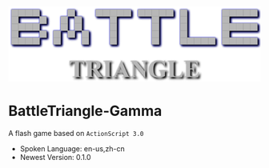 ![Title](Title_Img.png)

# BattleTriangle-Gamma
A flash game based on `ActionScript 3.0`

* Spoken Language: en-us,zh-cn
* Newest Version: 0.1.0